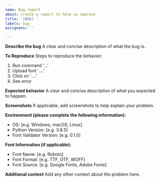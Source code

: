 ```yaml
---
name: Bug report
about: Create a report to help us improve
title: '[BUG] '
labels: bug
assignees: ''

---
```


**Describe the bug**
A clear and concise description of what the bug is.

**To Reproduce**
Steps to reproduce the behavior:
1. Run command '...'
2. Upload font '....'
3. Click on '....'
4. See error

**Expected behavior**
A clear and concise description of what you expected to happen.

**Screenshots**
If applicable, add screenshots to help explain your problem.

**Environment (please complete the following information):**
 - OS: [e.g. Windows, macOS, Linux]
 - Python Version: [e.g. 3.8.5]
 - Font Validator Version: [e.g. 0.1.0]

**Font Information (if applicable):**
 - Font Name: [e.g. Roboto]
 - Font Format: [e.g. TTF, OTF, WOFF]
 - Font Source: [e.g. Google Fonts, Adobe Fonts]

**Additional context**
Add any other context about the problem here. 